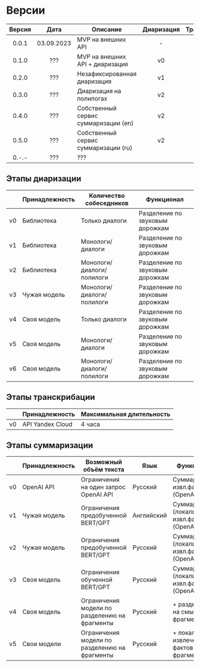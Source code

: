 # Версии

| Версия |    Дата    | Описание                             | Диаризация | Транскрибация | Суммаризация | Статус |
| :----: | :--------: | ------------------------------------ | :--------: | :-----------: | :----------: | :----: |
| 0.0.1  | 03.09.2023 | MVP на внешних API                   |     -      |      v0       |      v0      |   ✅   |
| 0.1.0  |    ???     | MVP на внешних API + диаризация      |     v0     |      v0       |      v0      |   ⏳   |
| 0.2.0  |    ???     | Незафиксированная диаризация         |     v1     |      v0       |      v0      |        |
| 0.3.0  |    ???     | Диаризация на полилогах              |     v2     |      v0       |      v0      |        |
| 0.4.0  |    ???     | Собственный сервис суммаризации (en) |     v2     |      v0       |      v1      |        |
| 0.5.0  |    ???     | Собственный сервис суммаризации (ru) |     v2     |      v0       |      v2      |        |
| 0.-.-  |    ???     | ???                                  |            |               |              |        |

## Этапы диаризации

<!-- - v0: Отсутствует
- v1: На библиотеке - Только диалоги (фиксированное количество собеседников - 2)
- v2: На библиотеке - Монологи/диалоги/полилоги (неопределённое количество собеседников)
- v3: На библиотеке - Монологи/диалоги/полилоги (неопределённое количество собеседников)
- v4:  -->

|     | Принадлежность | Количество собеседников   | Функционал                      |
| --: | -------------- | ------------------------- | ------------------------------- |
|  v0 | Библиотека     | Только диалоги            | Разделение по звуковым дорожкам |
|  v1 | Библиотека     | Монологи/диалоги          | Разделение по звуковым дорожкам |
|  v2 | Библиотека     | Монологи/диалоги/полилоги | Разделение по звуковым дорожкам |
|  v3 | Чужая модель   | Монологи/диалоги/полилоги | Разделение по звуковым дорожкам |
|  v4 | Своя модель    | Только диалоги            | Разделение по звуковым дорожкам |
|  v5 | Своя модель    | Монологи/диалоги          | Разделение по звуковым дорожкам |
|  v6 | Своя модель    | Монологи/диалоги/полилоги | Разделение по звуковым дорожкам |

## Этапы транскрибации

<!-- - v0: Синх./асинх API YC (до 4 часов)
- v1: ??? -->

|     | Принадлежность   | Максимальная длительность |
| --: | ---------------- | ------------------------- |
|  v0 | API Yandex Cloud | 4 часа                    |

## Этапы суммаризации

<!-- - v0: OpenAI API
- v1: Синхронный веб-сервис на чужой модели (английский язык) на весь возможный объём - предобученная BERT/GPT, только суммаризация
- v2: Синхронный веб-сервис на чужой модели (русский язык) на весь возможный объём - предобученная BERT/GPT, только суммаризация
- v3: Синхронный веб-сервис на своей модели (русский язык) на весь возможный объём - предобученная BERT/GPT, только суммаризация
- v4: -->

|     | Принадлежность | Возможный объём текста                        | Язык       | Функционал                                        |
| --: | -------------- | --------------------------------------------- | ---------- | ------------------------------------------------- |
|  v0 | OpenAI API     | Ограничения на один запрос OpenAI API         | Русский    | Суммаризация, извл.фактов (OpenAI API)            |
|  v1 | Чужая модель   | Ограничения предобученной BERT/GPT            | Английский | Суммаризация (локально), извл.фактов (OpenAI API) |
|  v2 | Чужая модель   | Ограничения предобученной BERT/GPT            | Русский    | Суммаризация (локально), извл.фактов (OpenAI API) |
|  v3 | Своя модель    | Ограничения обученной BERT/GPT                | Русский    | Суммаризация (локально), извл.фактов (OpenAI API) |
|  v4 | Своя модель    | Ограничения модели по разделению на фрагменты | Русский    | + разделение на смысловые фрагменты               |
|  v5 | Свои модели    | Ограничения модели по разделению на фрагменты | Русский    | + локальное извлечение фактов по фрагментам       |
